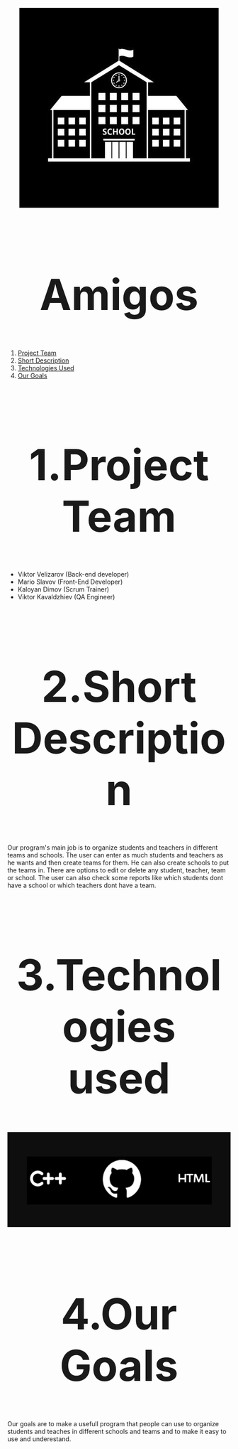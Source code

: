 <p align="center">
  <img src="Pictures\schoolLogo.jpg">
</p>
<h1 style="text-align:center;font-size:10vw">Amigos</h1>

1. [Project Team](#team)
2. [Short Description](#desc)
3. [Technologies Used](#technologies)
4. [Our Goals](#goals)
<a name="team"></a>
<h1 style="text-align:center;font-size:10vw">1.Project Team</h1>

- Viktor Velizarov (Back-end developer)
- Mario Slavov (Front-End Developer)
- Kaloyan Dimov (Scrum Trainer)
- Viktor Kavaldzhiev (QA Engineer)
<a name="desc"></a>
<h1 style="text-align:center;font-size:10vw">2.Short Description</h1>
Our program's main job is to organize students and teachers in different teams and schools. The user can enter as much students and teachers as he wants and then create teams for them. He can also create schools to put the teams in. There are options to edit or delete any student, teacher, team or school. The user can also check some reports like which students dont have a school or which teachers dont have a team.
<a name="technologies"></a>
<h1 style="text-align:center;font-size:10vw">3.Technologies used</h1>

<p align="center">
  <img src="Pictures\usedTechnologies.png" />
</p>
<a name="goals"></a>
<h1 style="text-align:center;font-size:10vw">4.Our Goals</h1>
Our goals are to make a usefull program that people can use to organize students and teaches in different schools and teams and to make it easy to use and underestand.
